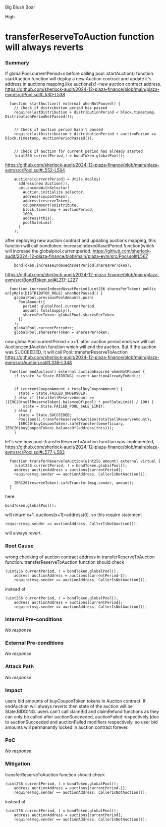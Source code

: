 Big Blush Boar

High

# transferReserveToAuction function will always reverts

### Summary

If globalPool.currentPeriod=x before calling pool::startAuction() function.
startAuction function will deploy a new Auction contract and update it's address in auctions mapping.like auctions[x]=new auction contract address.
https://github.com/sherlock-audit/2024-12-plaza-finance/blob/main/plaza-evm/src/Pool.sol#L530-L538
```solidity
  function startAuction() external whenNotPaused() {
    // Check if distribution period has passed
    require(lastDistribution + distributionPeriod < block.timestamp, DistributionPeriodNotPassed());


    // Check if auction period hasn't passed
    require(lastDistribution + distributionPeriod + auctionPeriod >= block.timestamp, AuctionPeriodPassed());


    // Check if auction for current period has already started
    (uint256 currentPeriod,) = bondToken.globalPool();
```
https://github.com/sherlock-audit/2024-12-plaza-finance/blob/main/plaza-evm/src/Pool.sol#L552-L564
```solidity
    auctions[currentPeriod] = Utils.deploy(
      address(new Auction()),
      abi.encodeWithSelector(
        Auction.initialize.selector,
        address(couponToken),
        address(reserveToken),
        couponAmountToDistribute,
        block.timestamp + auctionPeriod,
        1000,
        address(this),
        poolSaleLimit
      )
    );
```
after deploying new auction contract and updating auctions mapping, this function will call bondtoken::increaseIndexedAssetPeriod function(which will increase the globalpool.currentperiod.
https://github.com/sherlock-audit/2024-12-plaza-finance/blob/main/plaza-evm/src/Pool.sol#L567
```solidity
    bondToken.increaseIndexedAssetPeriod(sharesPerToken);
```
https://github.com/sherlock-audit/2024-12-plaza-finance/blob/main/plaza-evm/src/BondToken.sol#L217-L227
```solidity
  function increaseIndexedAssetPeriod(uint256 sharesPerToken) public onlyRole(DISTRIBUTOR_ROLE) whenNotPaused() {
    globalPool.previousPoolAmounts.push(
      PoolAmount({
        period: globalPool.currentPeriod,
        amount: totalSupply(),
        sharesPerToken: globalPool.sharesPerToken
      })
    );
    globalPool.currentPeriod++;
    globalPool.sharesPerToken = sharesPerToken;
```
now globalPool.currentPeriod = x+1.
after auction period ends we will call Auction::endAuction function which will end the auction.
But if the auction was SUCCEEDED, it will call Pool::transferReserveToAuction 
https://github.com/sherlock-audit/2024-12-plaza-finance/blob/main/plaza-evm/src/Auction.sol#L336-L348
```solidity
  function endAuction() external auctionExpired whenNotPaused {
    if (state != State.BIDDING) revert AuctionAlreadyEnded();


    if (currentCouponAmount < totalBuyCouponAmount) {
      state = State.FAILED_UNDERSOLD;
    } else if (totalSellReserveAmount >= (IERC20(sellReserveToken).balanceOf(pool) * poolSaleLimit) / 100) {
        state = State.FAILED_POOL_SALE_LIMIT;
    } else {
      state = State.SUCCEEDED;
      Pool(pool).transferReserveToAuction(totalSellReserveAmount);
      IERC20(buyCouponToken).safeTransfer(beneficiary, IERC20(buyCouponToken).balanceOf(address(this)));
    }
```
let's see how pool::transferReserveToAuction function was implemented,
https://github.com/sherlock-audit/2024-12-plaza-finance/blob/main/plaza-evm/src/Pool.sol#L577-L583
```solidity
  function transferReserveToAuction(uint256 amount) external virtual {
    (uint256 currentPeriod, ) = bondToken.globalPool();
    address auctionAddress = auctions[currentPeriod];
    require(msg.sender == auctionAddress, CallerIsNotAuction());
    
    IERC20(reserveToken).safeTransfer(msg.sender, amount);
  }
```
here
```solidity
bondToken.globalPool();
```
will return x+1.
auctions[x+1]=address(0).
so this require statement
```solidity
require(msg.sender == auctionAddress, CallerIsNotAuction());
```
will always revert.



### Root Cause

wrong checking of auction contract address in transferReserveToAuction function.
transferReserveToAuction function should check
```solidity
(uint256 currentPeriod, ) = bondToken.globalPool();
    address auctionAddress = auctions[currentPeriod-1];
    require(msg.sender == auctionAddress, CallerIsNotAuction());
```
instead of 
```solidity
(uint256 currentPeriod, ) = bondToken.globalPool();
    address auctionAddress = auctions[currentPeriod];
    require(msg.sender == auctionAddress, CallerIsNotAuction());
```


### Internal Pre-conditions

_No response_

### External Pre-conditions

_No response_

### Attack Path

_No response_

### Impact

users bid amounts of buyCouponToken tokens in Auction contract.
If endAuction will always reverts then state of the auction will be State.BIDDING.
users can't call claimBid and claimRefund functions as they can only be called after auctionSucceeded, auctionFailed respectively.(due to auctionSucceeded and auctionFailed modifiers respectively.
so user bid amounts will permanantly locked in auction contract forever.

### PoC

_No response_

### Mitigation

transferReserveToAuction function should check
```solidity
(uint256 currentPeriod, ) = bondToken.globalPool();
    address auctionAddress = auctions[currentPeriod-1];
    require(msg.sender == auctionAddress, CallerIsNotAuction());
```
instead of 
```solidity
(uint256 currentPeriod, ) = bondToken.globalPool();
    address auctionAddress = auctions[currentPeriod];
    require(msg.sender == auctionAddress, CallerIsNotAuction());
```